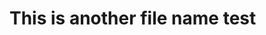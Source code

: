 <!--
Title: This is another file name test
Publication date: 2020-03-03T14:15:23.676Z
-->

# This is another file name test
